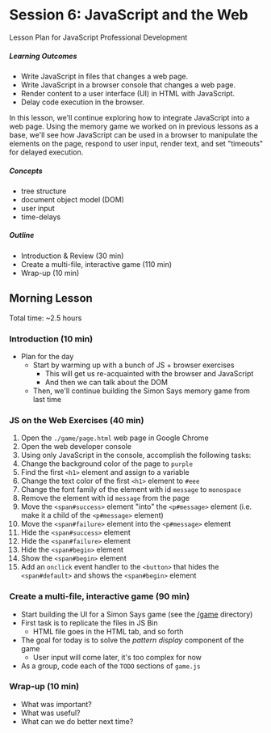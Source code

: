 # Session 6: JavaScript and the Web

Lesson Plan for JavaScript Professional Development

##### Learning Outcomes

- Write JavaScript in files that changes a web page.
- Write JavaScript in a browser console that changes a web page.
- Render content to a user interface (UI) in HTML with JavaScript.
- Delay code execution in the browser.

In this lesson, we'll continue exploring how to integrate JavaScript into a web page. Using the memory game we worked on in previous lessons as a base, we'll see how JavaScript can be used in a browser to manipulate the elements on the page, respond to user input, render text, and set "timeouts" for delayed execution.

##### Concepts

- tree structure
- document object model (DOM)
- user input
- time-delays

##### Outline

- Introduction & Review (30 min)
- Create a multi-file, interactive game (110 min)
- Wrap-up (10 min)

## Morning Lesson

Total time: ~2.5 hours

### Introduction (10 min)
- Plan for the day
  - Start by warming up with a bunch of JS + browser exercises
    - This will get us re-acquainted with the browser and JavaScript
    - And then we can talk about the DOM
  - Then, we'll continue building the Simon Says memory game from last time


### JS on the Web Exercises (40 min)
1. Open the `./game/page.html` web page in Google Chrome
1. Open the web developer console
1. Using only JavaScript in the console, accomplish the following tasks:
  1. Change the background color of the page to `purple`
  1. Find the first `<h1>` element and assign to a variable
  1. Change the text color of the first `<h1>` element to `#eee`
  1. Change the font family of the element with id `message` to `monospace`
  1. Remove the element with id `message` from the page
  1. Move the `<span#success>` element "into" the `<p#message>` element (i.e. make it a child of the `<p#message>` element)
  1. Move the `<span#failure>` element into the `<p#message>` element
  1. Hide the `<span#success>` element
  1. Hide the `<span#failure>` element
  1. Hide the `<span#begin>` element
  1. Show the `<span#begin>` element
  1. Add an `onclick` event handler to the `<button>` that hides the `<span#default>` and shows the `<span#begin>` element

### Create a multi-file, interactive game (90 min)
- Start building the UI for a Simon Says game (see the [/game](./game/) directory)
- First task is to replicate the files in JS Bin
  - HTML file goes in the HTML tab, and so forth
- The goal for today is to solve the _pattern display_ component of the game
  - User input will come later, it's too complex for now
- As a group, code each of the `TODO` sections of `game.js`

### Wrap-up (10 min)
- What was important?
- What was useful?
- What can we do better next time?

